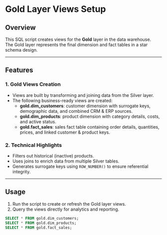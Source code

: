# Gold Layer Views Setup

## Overview
This SQL script creates views for the **Gold** layer in the data warehouse.  
The Gold layer represents the final dimension and fact tables in a star schema design.

---

## Features

### 1. Gold Views Creation
- Views are built by transforming and joining data from the Silver layer.
- The following business-ready views are created:
  - **gold.dim_customers**: customer dimension with surrogate keys, demographic data, and combined CRM & ERP sources.
  - **gold.dim_products**: product dimension with category details, costs, and active status.
  - **gold.fact_sales**: sales fact table containing order details, quantities, prices, and linked customer & product keys.

### 2. Technical Highlights
- Filters out historical (inactive) products.
- Uses joins to enrich data from multiple Silver tables.
- Generates surrogate keys using `ROW_NUMBER()` to ensure referential integrity.

---

## Usage

1. Run the script to create or refresh the Gold layer views.
2. Query the views directly for analytics and reporting.

```sql
SELECT * FROM gold.dim_customers;
SELECT * FROM gold.dim_products;
SELECT * FROM gold.fact_sales;

